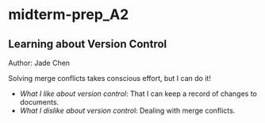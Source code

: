 # midterm-prep_A2

## Learning about Version Control
Author: Jade Chen

Solving merge conflicts takes conscious effort, but I can do it!

- *What I like about version control*: That I can keep a record of changes to documents.
- *What I dislike about version contro*l: Dealing with merge conflicts.
